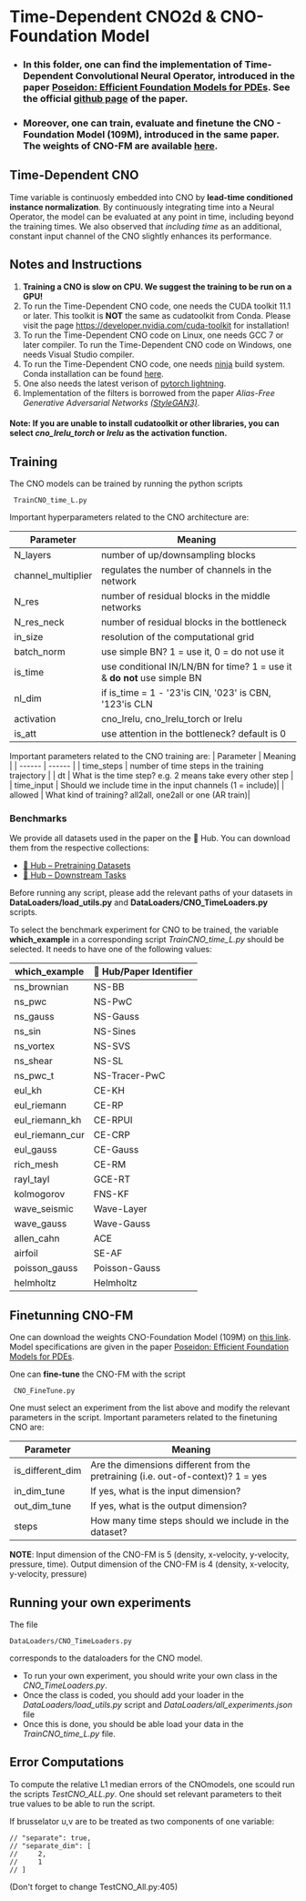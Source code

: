 
# Time-Dependent CNO2d & CNO-Foundation Model
- ### In this folder, one can find the implementation of Time-Dependent Convolutional Neural Operator, introduced in the paper [Poseidon: Efficient Foundation Models for PDEs](https://arxiv.org/abs/2405.19101).  See the official [github page](https://github.com/camlab-ethz/poseidon/blob/main/README.md) of the paper. 
- ### Moreover, one can train, evaluate and **finetune** the CNO - Foundation Model (109M), introduced in the same paper. The weights of CNO-FM are available [here](https://zenodo.org/records/11401801).

## Time-Dependent CNO
Time variable is continuosly embedded into CNO by  **lead-time conditioned instance normalization**. By continuously integrating time into a Neural Operator, the model can be evaluated at any point in time, including beyond the training times. We also observed that *including time* as an additional, constant input channel of the CNO slightly enhances its performance.

## Notes and Instructions
1. **Training a CNO is slow on CPU. We suggest the training to be run on a GPU!**
2. To run the Time-Dependent CNO code, one needs the CUDA toolkit 11.1 or later. This toolkit is **NOT** the same as cudatoolkit from Conda. Please visit the page https://developer.nvidia.com/cuda-toolkit for installation!
3. To run the Time-Dependent  CNO code on Linux, one needs GCC 7 or later compiler.
	To run the Time-Dependent CNO code on Windows, one needs Visual Studio compiler.
4. To run the Time-Dependent CNO code, one needs [ninja](https://pypi.org/project/ninja/) build system. Conda installation can be found [here](https://anaconda.org/conda-forge/ninja).
5. One also needs the latest verison of [pytorch lightning](https://lightning.ai/docs/pytorch/stable/).
6. Implementation of the filters is borrowed from the paper *Alias-Free Generative Adversarial Networks [(StyleGAN3)](https://github.com/NVlabs/stylegan3)*.

#### Note: If you are unable to install cudatoolkit or other libraries, you can select *cno_lrelu_torch* or *lrelu* as the activation function.

## Training
The CNO models can be trained by running the python scripts

	 TrainCNO_time_L.py

Important hyperparameters related to the CNO architecture are:

| Parameter | Meaning |
| ------ | ------ |
| N_layers | number of up/downsampling blocks |
| channel_multiplier | regulates the number of channels in the network |
| N_res | number of residual blocks in the middle networks |
| N_res_neck |  number of residual blocks in the bottleneck |
| in_size |  resolution of the computational grid |
| batch_norm | use simple BN? 1 = use it, 0 = do not use it |
| is_time | use conditional IN/LN/BN for time? 1 = use it & **do not** use simple BN |
| nl_dim | if is_time = 1 - '23'is CIN, '023' is CBN, '123'is CLN |
| activation | cno_lrelu, cno_lrelu_torch or lrelu |
|is_att| use attention in the bottleneck? default is 0 |

Important parameters related to the CNO training are:
| Parameter | Meaning |
| ------ | ------ |
| time_steps | number of time steps in the training trajectory |
| dt | What is the time step?  e.g. 2 means take every other step |
| time_input | Should we include time in the input channels (1 = include)|
| allowed | What kind of training? all2all, one2all or one (AR train)|

### Benchmarks

We provide all datasets used in the paper on the 🤗 Hub. You can download them from the respective collections: 
- [🤗 Hub – Pretraining Datasets](https://huggingface.co/collections/camlab-ethz/poseidon-664fa125729c53d8607e209a)
- [🤗 Hub – Downstream Tasks](https://huggingface.co/collections/camlab-ethz/poseidon-downstream-tasks-664fa237cd6b0c097971ef14)

 Before running any script, please add the relevant paths of your datasets in **DataLoaders/load_utils.py** and **DataLoaders/CNO_TimeLoaders.py** scripts.

To select the benchmark experiment for CNO to be trained, the variable **which_example** in a corresponding script *TrainCNO_time_L.py* should  be selected. It needs to have one of the following values:

| which_example | 🤗 Hub/Paper Identifier |
| ------ | ------ |
| ns_brownian | NS-BB | 
| ns_pwc | NS-PwC | 
| ns_gauss | NS-Gauss | 
| ns_sin | NS-Sines |
| ns_vortex | NS-SVS | 
| ns_shear | NS-SL | 
| ns_pwc_t | NS-Tracer-PwC | 
| eul_kh | CE-KH | 
| eul_riemann | CE-RP | 
| eul_riemann_kh | CE-RPUI | 
| eul_riemann_cur | CE-CRP| 
| eul_gauss | CE-Gauss | 
| rich_mesh | CE-RM | 
| rayl_tayl | GCE-RT | 
| kolmogorov | FNS-KF | 
| wave_seismic | Wave-Layer | 
| wave_gauss | Wave-Gauss | 
| allen_cahn | ACE | 
| airfoil | SE-AF | 
| poisson_gauss | Poisson-Gauss | 
| helmholtz | Helmholtz | 

## Finetunning CNO-FM

One can download the weights CNO-Foundation Model (109M) on [this link](https://zenodo.org/records/11401801).  Model specifications are given in the paper [Poseidon: Efficient Foundation Models for PDEs](https://arxiv.org/abs/2405.19101).

 One can **fine-tune** the CNO-FM with the script 
 
	 CNO_FineTune.py

One must select an experiment from the list above and modify the relevant parameters in the script. Important parameters related to the finetuning CNO are:

| Parameter | Meaning |
| ------ | ------ |
| is_different_dim | Are the dimensions different from the pretraining (i.e. out-of-context)? 1 = yes |
| in_dim_tune |  If yes, what is the input dimension?|
| out_dim_tune | If yes, what is the output dimension?|
| steps | How many time steps should we include in the dataset? |

**NOTE**: Input dimension of the CNO-FM is 5 (density, x-velocity, y-velocity, pressure, time). Output dimension of the CNO-FM is 4  (density, x-velocity, y-velocity, pressure)

## Running your own experiments

The file 

	DataLoaders/CNO_TimeLoaders.py

corresponds to the dataloaders for the CNO model.

- To run your own experiment, you should write your own class in the *CNO_TimeLoaders.py*.
- Once the class is coded, you should add your loader in the *DataLoaders/load_utils.py* script and *DataLoaders/all_experiments.json* file
- Once this is done, you should be able load your data in the *TrainCNO_time_L.py* file.



## Error Computations

To compute the relative L1 median errors of the CNOmodels, one scould run the scripts *TestCNO_ALL.py*.  One should set relevant parameters to theit true values to be able to run the script.

If brusselator u,v are to be treated as two components of one variable:
```
// "separate": true,
// "separate_dim": [
//     2,
//     1
// ]
```
(Don't forget to change TestCNO_All.py:405)